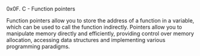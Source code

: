0x0F. C - Function pointers

Function pointers allow you to store the address of a function in a variable, which can be used to call the function indirectly. Pointers allow you to manipulate memory directly and efficiently, providing control over memory allocation, accessing data structures and implementing various programming paradigms.


